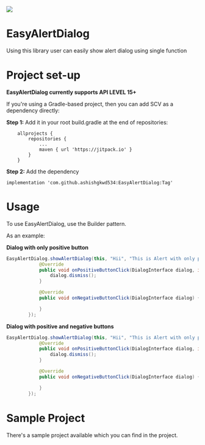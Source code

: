 [![](https://jitpack.io/v/ashishgkwd534/EasyAlertDialog.svg)](https://jitpack.io/#ashishgkwd534/EasyAlertDialog)
# EasyAlertDialog
Using this library user can easily show alert dialog using single function

# Project set-up
**EasyAlertDialog currently supports API LEVEL 15+**

If you're using a Gradle-based project, then you can add SCV as a dependency directly:

**Step 1:** Add it in your root build.gradle at the end of repositories:
~~~
	allprojects {
		repositories {
			...
			maven { url 'https://jitpack.io' }
		}
	}
~~~
**Step 2:** Add the dependency
~~~
implementation 'com.github.ashishgkwd534:EasyAlertDialog:Tag'
~~~

# Usage
To use EasyAlertDialog, use the Builder pattern.

As an example:

**Dialog with only positive button**
```java
EasyAlertDialog.showAlertDialog(this, "Hii", "This is Alert with only positive Button", new EasyAlertDialog.DialogClickListener() {
            @Override
            public void onPositiveButtonClick(DialogInterface dialog, int position) {
                dialog.dismiss();
            }

            @Override
            public void onNegativeButtonClick(DialogInterface dialog) {

            }
        });
```

**Dialog with positive and negative buttons**
```java
EasyAlertDialog.showAlertDialog(this, "Hii", "This is Alert with only positive Button", new EasyAlertDialog.DialogClickListener() {
            @Override
            public void onPositiveButtonClick(DialogInterface dialog, int position) {
                dialog.dismiss();
            }

            @Override
            public void onNegativeButtonClick(DialogInterface dialog) {

            }
        });
```

# Sample Project
There's a sample project available which you can find in the project.
